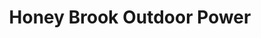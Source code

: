 ---
title: "Honey Brook Outdoor Power"
url: /honey-brook/honey-brook-outdoor-power/
shop: Outdoor
---